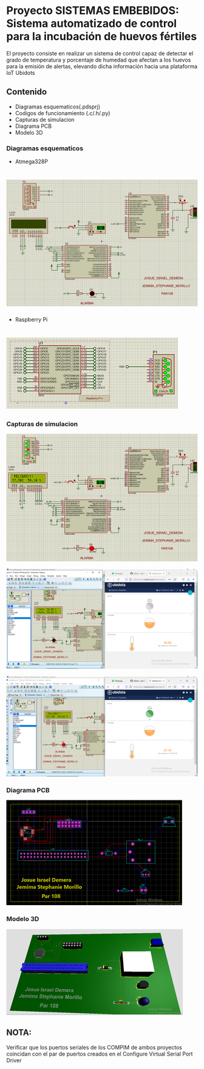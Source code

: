 # Proyecto SISTEMAS EMBEBIDOS: Sistema automatizado de control para la incubación de huevos fértiles

El proyecto consiste en realizar un sistema de control capaz de detectar el grado de temperatura y porcentaje de humedad que afectan a los huevos para la emisión de alertas, elevando dicha información hacia una plataforma IoT Ubidots

## Contenido
- Diagramas esquematicos(.pdsprj)
- Codigos de funcionamiento (.c/.h/.py)
- Capturas de simulacion
- Diagrama PCB
- Modelo 3D

### Diagramas esquematicos
- Atmega328P
# ![Image text](https://github.com/JemimaMorillo/proyectoEMBEBIDOS/blob/main/Esquemas/esquema1.jpg)

- Raspberry Pi
# ![Image text](https://github.com/JemimaMorillo/proyectoEMBEBIDOS/blob/main/Esquemas/esquema2.png)

### Capturas de simulacion
![Image text](https://github.com/JemimaMorillo/proyectoEMBEBIDOS/blob/main/Capturas%20de%20simulacion/prueba.png)

![Image text](https://github.com/JemimaMorillo/proyectoEMBEBIDOS/blob/main/Capturas%20de%20simulacion/ubidots1.png)

![Image text](https://github.com/JemimaMorillo/proyectoEMBEBIDOS/blob/main/Capturas%20de%20simulacion/ubidots2.png)

### Diagrama PCB

![Image text](https://github.com/JemimaMorillo/proyectoEMBEBIDOS/blob/main/placaPCB.png)

### Modelo 3D
![Image text](https://github.com/JemimaMorillo/proyectoEMBEBIDOS/blob/main/vista3D.png)

## NOTA: 
Verificar que los puertos seriales de los COMPIM de ambos proyectos coincidan con el par de puertos creados en el Configure Virtual Serial Port Driver
